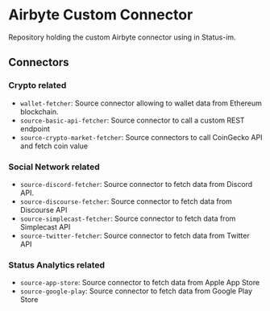 # Airbyte Custom  Connector

Repository holding the custom Airbyte connector using in  Status-im.


## Connectors

### Crypto related 

* `wallet-fetcher`: Source connector allowing to wallet data from Ethereum blockchain.
* `source-basic-api-fetcher`: Source connector to call a custom REST endpoint
* `source-crypto-market-fetcher`: Source connectors to call CoinGecko API and fetch coin value

### Social Network related

* `source-discord-fetcher`: Source connector to fetch data from Discord API.
* `source-discourse-fetcher`: Source connector to fetch data from Discourse API
* `source-simplecast-fetcher`: Source connector to fetch data from Simplecast API
* `source-twitter-fetcher`: Source connector to fetch data from Twitter API

### Status Analytics related

* `source-app-store`: Source connector to fetch data from Apple App Store
* `source-google-play`: Source connector to fetch data from Google Play Store


